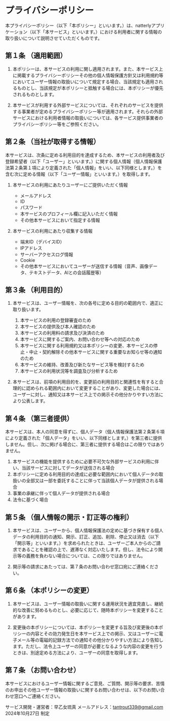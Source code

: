 # プライバシーポリシー

本プライバシーポリシー（以下「本ポリシー」といいます。）は、natterlyアプリケーション（以下「本サービス」といいます。）における利用者に関する情報の取り扱いについて説明させていただくものです。

## 第１条 （適用範囲）

1. 本ポリシーは、本サービスの利用に関し適用されます。また、本サービス上に掲載するプライバシーポリシーその他の個人情報保護方針又は利用規約等においてユーザー情報の取扱いについて規定する場合、当該規定も適用されるものとし、当該規定が本ポリシーと抵触する場合には、本ポリシーが優先されるものとします。

2. 本サービスが利用する外部サービスについては、それぞれのサービスを提供する事業者が定めるプライバシーポリシー等が適用されます。それらの外部サービスにおける利用者情報の取扱いについては、各サービス提供事業者のプライバシーポリシー等をご参照ください。

## 第２条 （当社が取得する情報）

本サービスは、次条に定める利用目的を達成するため、本サービスの利用者及び登録希望者（以下「ユーザー」といいます。）に関する個人情報（個人情報保護法第２条第１項により定義された「個人情報」をいい、以下同様とします。）を含む次に定める情報（以下「ユーザー情報」といいます。）を取得します。

1. 本サービスの利用にあたりユーザーにご提供いただく情報
   - メールアドレス
   - ID
   - パスワード
   - 本サービスのプロフィール欄に記入いただく情報
   - その他本サービスにおいて指定する情報

2. 本サービスの利用にあたり収集する情報
   - 端末ID（デバイスID）
   - IPアドレス
   - サーバーアクセスログ情報
   - Cookie
   - その他本サービスにおいてユーザーが送信する情報（音声、画像データ、テキストデータ、AIとの会話履歴等）

## 第３条 （利用目的）

1. 本サービスは、ユーザー情報を、次の各号に定める目的の範囲内で、適正に取り扱います。
   1. 本サービスの利用の登録審査のため
   2. 本サービスの提供及び本人確認のため
   3. 本サービスの利用料の請求及び決済のため
   4. 本サービスに関するご案内、お問い合わせ等への対応のため
   5. 本サービスに関する利用規約又は本ポリシーの変更、本サービスの停止・中止・契約解除その他本サービスに関する重要なお知らせ等の通知のため
   6. 本サービスの維持、改善及び新たなサービス等を検討するため
   7. 本サービスの利用状況等を調査及び分析するため

2. 本サービスは、前項の利用目的を、変更前の利用目的と関連性を有すると合理的に認められる範囲内において変更することがあり、変更した場合には、ユーザーに対し、通知又は本サービス上での掲示その他分かりやすい方法により公表します。

## 第４条 （第三者提供）

本サービスは、本人の同意を得ずに、個人データ（個人情報保護法第２条第６項により定義された「個人データ」をいい、以下同様とします。）を第三者に提供しません。但し、次に掲げる場合に、第三者に提供する場合はこの限りではありません。

1. 本サービスの機能を提供するために必要不可欠な外部サービスの利用に伴い、当該サービスに対してデータが送信される場合
2. 本ポリシーに定める利用目的の達成に必要な範囲内において個人データの取扱いの全部又は一部を委託することに伴って当該個人データが提供される場合
3. 事業の承継に伴って個人データが提供される場合
4. 法令に基づく場合

## 第５条 （個人情報の開示・訂正等の権利）

1. 本サービスは、ユーザーから、個人情報保護法の定めに基づき保有する個人データの利用目的の通知、開示、訂正、追加、削除、停止又は消去（以下「開示等」といいます。）を求められたときは、ユーザーご本人からのご請求であることを確認の上で、遅滞なく対応いたします。但し、法令により開示等の義務を負わない場合については、この限りではありません。

2. 開示等の請求にあたっては、第７条のお問い合わせ窓口宛にご連絡ください。

## 第６条 （本ポリシーの変更）

1. 本サービスは、ユーザー情報の取扱いに関する運用状況を適宜見直し、継続的な改善に努めるものとし、必要に応じて、随時本ポリシーを変更することがあります。

2. 変更後の本ポリシーについては、本ポリシーを変更する旨及び変更後の本ポリシーの内容とその効力発生日を本サービス上での掲示、又はユーザーに電子メール等の電磁的記録方法での通知その他分かりやすい方法により告知します。ただし、法令上ユーザーの同意が必要となるような内容の変更を行うときは、別途定める方法により、ユーザーの同意を取得します。

## 第７条 （お問い合わせ）

本サービスにおけるユーザー情報に関するご意見、ご質問、開示等の要求、苦情のお申出その他ユーザー情報の取扱いに関するお問い合わせは、以下のお問い合わせ窓口へご連絡ください。

サービス開発・運営者：早乙女琉真 
メールアドレス：tantrout339@gmail.com  
2024年10月27日 制定